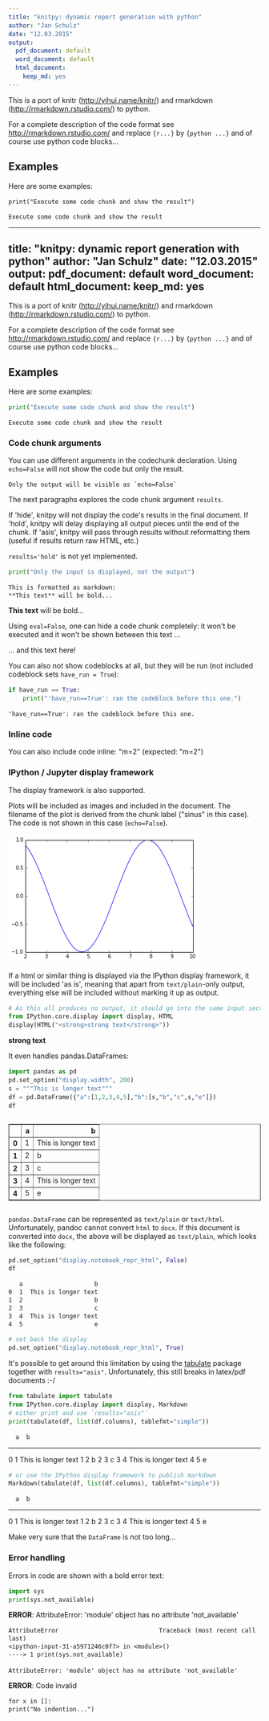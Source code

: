 ```yaml
---
title: "knitpy: dynamic report generation with python"
author: "Jan Schulz"
date: "12.03.2015"
output:
  pdf_document: default
  word_document: default
  html_document:
    keep_md: yes
---
```


This is a port of knitr (http://yihui.name/knitr/) and rmarkdown 
(http://rmarkdown.rstudio.com/) to python.

For a complete description of the code format see http://rmarkdown.rstudio.com/ and replace
`{r...}` by `{python ...}` and of course use python code blocks...

## Examples

Here are some examples:

``` None
print("Execute some code chunk and show the result")
```
```
Execute some code chunk and show the result
```

---
title: "knitpy: dynamic report generation with python"
author: "Jan Schulz"
date: "12.03.2015"
output:
  pdf_document: default
  word_document: default
  html_document:
    keep_md: yes
---

This is a port of knitr (http://yihui.name/knitr/) and rmarkdown 
(http://rmarkdown.rstudio.com/) to python.

For a complete description of the code format see http://rmarkdown.rstudio.com/ and replace
`{r...}` by `{python ...}` and of course use python code blocks...

## Examples

Here are some examples:


``` python
print("Execute some code chunk and show the result")
```

```
Execute some code chunk and show the result
```


### Code chunk arguments

You can use different arguments in the codechunk declaration. Using `echo=False` will not show the code but only the result.


```
Only the output will be visible as `echo=False`
```


The next paragraphs explores the code chunk argument `results`. 

If 'hide', knitpy will not display the code's results in the final document. If 'hold', knitpy will delay displaying all output pieces until the end of the chunk. If 'asis', knitpy will pass through results without reformatting them (useful if results return raw HTML, etc.)

`results='hold'` is not yet implemented.


``` python
print("Only the input is displayed, not the output")
```



```
This is formatted as markdown:
**This text** will be bold...
```



**This text** will be bold...

Using `eval=False`, one can hide a code chunk completely: it won't be executed and it won't be shown between this text ...


... and this text here!

You can also not show codeblocks at all, but they will be run (not included codeblock sets `have_run = True`):



``` python
if have_run == True:
    print("'have_run==True': ran the codeblock before this one.")
```

```
'have_run==True': ran the codeblock before this one.
```


### Inline code

You can also include code inline: "m=2" (expected: "m=2") 


### IPython / Jupyter display framework

The display framework is also supported.

Plots will be included as images and included in the document. The filename of the 
plot is derived from the chunk label ("sinus" in this case). The code is not 
shown in this case (`echo=False`).




![](knitpy_overview_files/figure-html/sinus-0.png)


If a html or similar thing is displayed via the IPython display framework, it will be 
included 'as is', meaning that apart from `text/plain`-only output, everything else 
will be included without marking it up as output. 


``` python
# As this all produces no output, it should go into the same input section...
from IPython.core.display import display, HTML
display(HTML("<strong>strong text</strong>"))
```



<strong>strong text</strong>


It even handles pandas.DataFrames:


``` python
import pandas as pd
pd.set_option("display.width", 200) 
s = """This is longer text"""
df = pd.DataFrame({"a":[1,2,3,4,5],"b":[s,"b","c",s,"e"]})
df
```



<div style="max-height:1000px;max-width:1500px;overflow:auto;"><table border="1" class="dataframe"><thead><tr style="text-align: right;"><th></th><th>a</th><th>b</th></tr></thead><tbody><tr><th>0</th><td> 1</td><td> This is longer text</td></tr><tr><th>1</th><td> 2</td><td> b</td></tr><tr><th>2</th><td> 3</td><td> c</td></tr><tr><th>3</th><td> 4</td><td> This is longer text</td></tr><tr><th>4</th><td> 5</td><td> e</td></tr></tbody></table></div>


`pandas.DataFrame` can be represented as `text/plain` or `text/html`. Unfortunately, pandoc cannot convert `html` to `docx`. If this document is converted into `docx`, the above will be displayed as `text/plain`, which looks like the following:


``` python
pd.set_option("display.notebook_repr_html", False) 
df
```

```
   a                    b
0  1  This is longer text
1  2                    b
2  3                    c
3  4  This is longer text
4  5                    e
```

``` python
# set back the display 
pd.set_option("display.notebook_repr_html", True) 
```


It's possible to get around this limitation by using the [tabulate](https://bitbucket.org/astanin/python-tabulate) package together with `results="asis"`. Unfortunately, this still breaks in latex/pdf documents :-/


``` python
from tabulate import tabulate
from IPython.core.display import display, Markdown
# either print and use `results="asis"`
print(tabulate(df, list(df.columns), tablefmt="simple"))
```

      a  b
--  ---  -------------------
 0    1  This is longer text
 1    2  b
 2    3  c
 3    4  This is longer text
 4    5  e

``` python
# or use the IPython display framework to publish markdown
Markdown(tabulate(df, list(df.columns), tablefmt="simple"))
```



      a  b
--  ---  -------------------
 0    1  This is longer text
 1    2  b
 2    3  c
 3    4  This is longer text
 4    5  e


Make very sure that the `DataFrame` is not too long...

### Error handling

Errors in code are shown with a bold error text:


``` python
import sys
print(sys.not_available)
```


**ERROR**: AttributeError: 'module' object has no attribute 'not_available'

```
AttributeError                            Traceback (most recent call last)
<ipython-input-31-a5971246c0f7> in <module>()
----> 1 print(sys.not_available)

AttributeError: 'module' object has no attribute 'not_available'
```



**ERROR**: Code invalid

```
for x in []:
print("No indention...")
```
